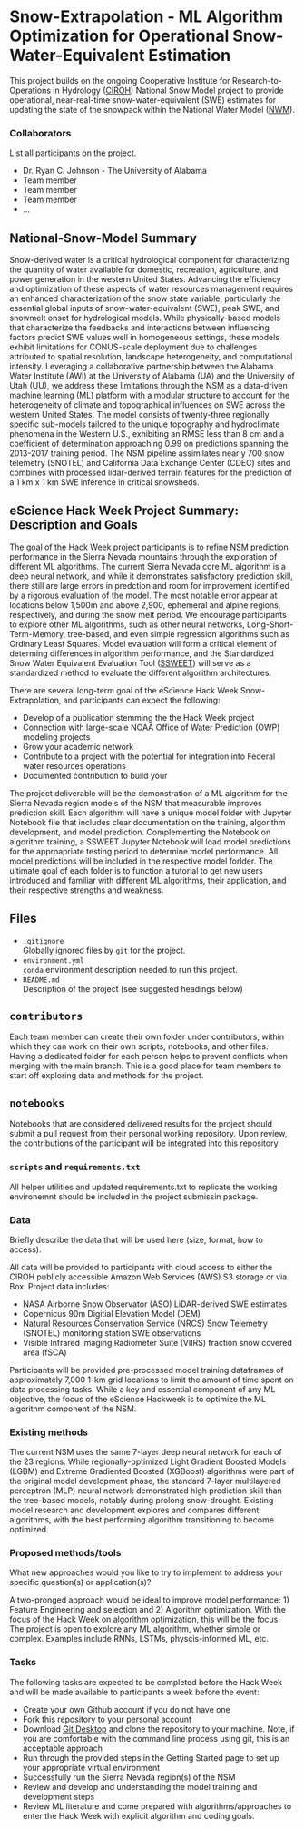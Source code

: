 # Snow-Extrapolation - ML Algorithm Optimization for Operational Snow-Water-Equivalent Estimation

This project builds on the ongoing Cooperative Institute for Research-to-Operations in Hydrology ([CIROH](https://ciroh.ua.edu/)) National Snow Model project to provide operational, near-real-time snow-water-equivalent (SWE) estimates for updating the state of the snowpack within the National Water Model ([NWM](https://water.noaa.gov/about/nwm)).


### Collaborators

List all participants on the project.

* Dr. Ryan C. Johnson - The University of Alabama
* Team member
* Team member
* Team member
* ...

## National-Snow-Model Summary

Snow-derived water is a critical hydrological component for characterizing the quantity of water available for domestic, recreation, agriculture, and power generation in the western United States.
Advancing the efficiency and optimization of these aspects of water resources management requires an enhanced characterization of the snow state variable, particularly the essential global inputs of snow-water-equivalent (SWE), peak SWE, and snowmelt onset for hydrological models.
While physically-based models that characterize the feedbacks and interactions between influencing factors predict SWE values well in homogeneous settings, these models exhibit limitations for CONUS-scale deployment due to challenges attributed to spatial resolution, landscape heterogeneity, and computational intensity. 
Leveraging a collaborative partnership between the Alabama Water Institute (AWI) at the University of Alabama (UA) and the University of Utah (UU), we address these limitations through the NSM as a data-driven machine learning (ML) platform with a modular structure to account for the heterogeneity of climate and topographical influences on SWE across the western United States.
The model consists of twenty-three regionally specific sub-models tailored to the unique topography and hydroclimate phenomena in the Western U.S., exhibiting an RMSE less than 8 cm and a coefficient of determination approaching 0.99 on predictions spanning the 2013-2017 training period.
The NSM pipeline assimilates nearly 700 snow telemetry (SNOTEL) and California Data Exchange Center (CDEC) sites and combines with processed lidar-derived terrain features for the prediction of a 1 km x 1 km SWE inference in critical snowsheds.

## eScience Hack Week Project Summary: Description and Goals

The goal of the Hack Week project participants is to refine NSM prediction performance in the Sierra Nevada mountains through the exploration of different ML algorithms.
The current Sierra Nevada core ML algorithm is a deep neural network, and while it demonstrates satisfactory prediction skill, there still are large errors in predction and room for improvement identified by a rigorous evaluation of the model.
The most notable error appear at locations below 1,500m and above 2,900, ephemeral and alpine regions, respectively, and during the snow melt period.
We encourage participants to explore other ML algorithms, such as other neural networks, Long-Short-Term-Memory, tree-based, and even simple regression algorithms such as Ordinary Least Squares.
Model evaluation will form a critical element of determing differences in algorithm performance, and the Standardized Snow Water Equivalent Evaluation Tool ([SSWEET](https://github.com/whitelightning450/Standardized-Snow-Water-Equivalent-Evaluation-Tool)) will serve as a standardized method to evaluate the different algorithm architectures.

There are several long-term goal of the eScience Hack Week Snow-Extrapolation, and participants can expect the following:
 * Develop of a publication stemming the the Hack Week project
 * Connection with large-scale NOAA Office of Water Prediction (OWP) modeling projects
 * Grow your academic network
 * Contribute to a project with the potential for integration into Federal water resources operations
 * Documented contribution to build your

The project deliverable will be the demonstration of a ML algorithm for the Sierra Nevada region models of the NSM that measurable improves prediction skill.
Each algorithm will have a unique model folder with Jupyter Notebook file that includes clear documentation on the training, algorithm development, and model prediction. 
Complementing the Notebook on algorithm training, a SSWEET Jupyter Notebook will load model predictions for the approapriate testing period to determine model performance.
All model predictions will be included in the respective model forlder. 
The ultimate goal of each folder is to function a tutorial to get new users introduced and familiar with different ML algorithms, their application, and their respective strengths and weakness.

## Files

* `.gitignore`
<br> Globally ignored files by `git` for the project.
* `environment.yml`
<br> `conda` environment description needed to run this project.
* `README.md`
<br> Description of the project (see suggested headings below)


## `contributors`
Each team member can create their own folder under contributors, within which they can work on their own scripts, notebooks, and other files. Having a dedicated folder for each person helps to prevent conflicts when merging with the main branch. This is a good place for team members to start off exploring data and methods for the project.

## `notebooks`
Notebooks that are considered delivered results for the project should submit a pull request from their personal working repository.
Upon review, the contributions of the participant will be integrated into this repository.


### `scripts` and `requirements.txt`
All helper utilities and updated requirements.txt to replicate the working environemnt should be included in the project submissin package.


### Data

Briefly describe the data that will be used here (size, format, how to access).

All data will be provided to participants with cloud access to either the CIROH publicly accessible Amazon Web Services (AWS) S3 storage or via Box.
Project data includes:
* NASA Airborne Snow Observator (ASO) LiDAR-derived SWE estimates
* Copernicus 90m Digitial Elevation Model (DEM)
* Natural Resources Conservation Service (NRCS) Snow Telemetry (SNOTEL) monitoring station SWE observations
* Visible Infrared Imaging Radiometer Suite (VIIRS) fraction snow covered area (fSCA)

Participants will be provided pre-processed model training dataframes of approximately 7,000 1-km grid locations to limit the amount of time spent on data processing tasks.
While a key and essential component of any ML objective, the focus of the eScience Hackweek is to optimize the ML algorithm component of the NSM.

### Existing methods

The current NSM uses the same 7-layer deep neural network for each of the 23 regions.
While regionally-optimized Light Gradient Boosted Models (LGBM) and Extreme Gradiented Boosted (XGBoost) algorithms were part of the original model development phase, the standard 7-layer multilayered perceptron (MLP) neural network demonstrated high prediction skill than the tree-based models, notably during prolong snow-drought.
Existing model research and development explores and compares different algorithms, with the best performing algorithm transitioning to become optimized.

### Proposed methods/tools

What new approaches would you like to try to implement to address your specific question(s) or application(s)?

A two-pronged approach would be ideal to improve model performance: 1) Feature Engineering and selection and 2) Algorithm optimization.
With the focus of the Hack Week on algorithm optimization, this will be the focus.
The project is open to explore any ML algorithm, whether simple or complex.
Examples include RNNs, LSTMs, physcis-informed ML, etc.


### Tasks

The following tasks are expected to be completed before the Hack Week and will be made available to participants a week before the event:
* Create your own Github account if you do not have one
* Fork this repository to your personal account
* Download [Git Desktop](https://desktop.github.com/) and clone the repository to your machine. Note, if you are comfortable with the command line process using git, this is an acceptable approach
* Run through the provided steps in the Getting Started page to set up your appropriate virtual environment
* Successfully run the Sierra Nevada region(s) of the NSM
* Review and develop and understanding the model training and development steps
* Review ML literature and come prepared with algorithms/approaches to enter the Hack Week with explicit algorithm and coding goals.



